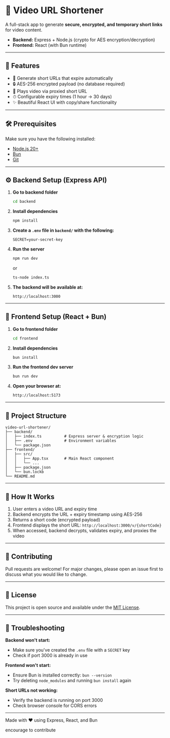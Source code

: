 # 🎥 Video URL Shortener

A full-stack app to generate **secure, encrypted, and temporary short links** for video content.  
- **Backend:** Express + Node.js (crypto for AES encryption/decryption)  
- **Frontend:** React (with Bun runtime)  

---

## 🚀 Features
- 🔗 Generate short URLs that expire automatically  
- 🔒 AES-256 encrypted payload (no database required)  
- 🎥 Plays video via proxied short URL  
- ⏱ Configurable expiry times (1 hour → 30 days)  
- ✨ Beautiful React UI with copy/share functionality  

---

## 🛠️ Prerequisites
Make sure you have the following installed:

- [Node.js 20+](https://nodejs.org/)  
- [Bun](https://bun.sh/)  
- [Git](https://git-scm.com/)  

---

## ⚙️ Backend Setup (Express API)

1. **Go to backend folder**  
   ```bash
   cd backend
   ```

2. **Install dependencies**
   ```bash
   npm install
   ```

3. **Create a `.env` file in `backend/` with the following:**
   ```env
   SECRET=your-secret-key
   ```

4. **Run the server**
   ```bash
   npm run dev
   ```
   
   or
   
   ```bash
   ts-node index.ts
   ```

5. **The backend will be available at:**
   ```
   http://localhost:3000
   ```

---

## 🎨 Frontend Setup (React + Bun)

1. **Go to frontend folder**
   ```bash
   cd frontend
   ```

2. **Install dependencies**
   ```bash
   bun install
   ```

3. **Run the frontend dev server**
   ```bash
   bun run dev
   ```

4. **Open your browser at:**
   ```
   http://localhost:5173
   ```

---

## 📁 Project Structure

```
video-url-shortener/
├── backend/
│   ├── index.ts          # Express server & encryption logic
│   ├── .env              # Environment variables
│   └── package.json
├── frontend/
│   ├── src/
│   │   ├── App.tsx       # Main React component
│   │   └── ...
│   ├── package.json
│   └── bun.lockb
└── README.md
```

---

## 🔐 How It Works

1. User enters a video URL and expiry time
2. Backend encrypts the URL + expiry timestamp using AES-256
3. Returns a short code (encrypted payload)
4. Frontend displays the short URL: `http://localhost:3000/v/{shortCode}`
5. When accessed, backend decrypts, validates expiry, and proxies the video

---

## 🤝 Contributing

Pull requests are welcome! For major changes, please open an issue first to discuss what you would like to change.

---

## 📄 License

This project is open source and available under the [MIT License](LICENSE).

---

## 🐛 Troubleshooting

**Backend won't start:**
- Make sure you've created the `.env` file with a `SECRET` key
- Check if port 3000 is already in use

**Frontend won't start:**
- Ensure Bun is installed correctly: `bun --version`
- Try deleting `node_modules` and running `bun install` again

**Short URLs not working:**
- Verify the backend is running on port 3000
- Check browser console for CORS errors

---

Made with ❤️ using Express, React, and Bun

encourage to contribute

